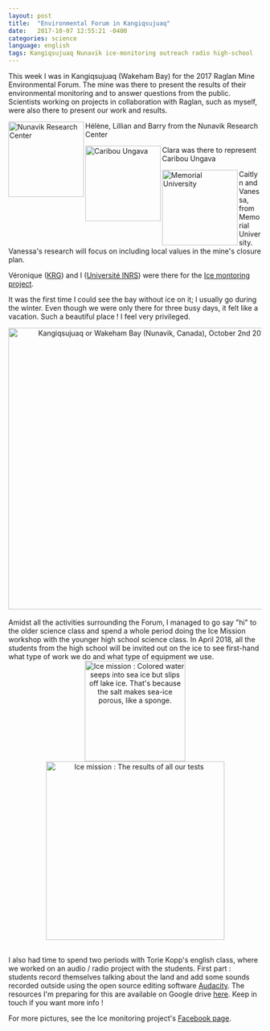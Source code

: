 ```yaml
---
layout: post
title:  "Environmental Forum in Kangiqsujuaq"
date:   2017-10-07 12:55:21 -0400
categories: science
language: english
tags: Kangiqsujuaq Nunavik ice-monitoring outreach radio high-school
---
```

This week I was in Kangiqsujuaq (Wakeham Bay) for the 2017 Raglan Mine Environmental Forum. The mine was there to present the results of their environmental monitoring and to answer questions from the public. Scientists working on projects in collaboration with Raglan, such as myself, were also there to present our work and results.

<div class="thumbnail-container">
<div class="thumbnail">
<a href="http://www.makivik.org/nunavik-research-centre/">
<img border="0" alt="Nunavik Research Center" title="Nunavik Research Center" src="{{site.url}}/img/makivik.gif" align="left" width="150px">
</a>
</div>
<p class="thumbnail-content">
Hélène, Lillian and Barry from the Nunavik Research Center
</p>
</div>

<div class="thumbnail-container">
<div class="thumbnail">
<a href="https://www.caribou-ungava.ulaval.ca/en/accueil/">
<img border="0" alt="Caribou Ungava" title="Caribou Ungava" src="{{site.url}}/img/caribou-ungava.jpg" align="left" width="150px">
</a>
</div>
<p class="thumbnail-content">
Clara was there to represent Caribou Ungava
</p>
</div>

<div class="thumbnail-container">
<div class="thumbnail">
<a href="https://www.mun.ca/geog/people/faculty/akeeling.php">
<img border="0" alt="Memorial University" title="Memorial University" src="{{site.url}}/img/memorial-university.jpg" align="left" width="150px">
</a>
</div>
<p class="thumbnail-content">
Caitlyn and Vanessa, from Memorial University. Vanessa's research will focus on including local values in the mine's closure plan.
</p>
</div>

Véronique ([KRG][KRG]) and I ([Université INRS][MB]) were there for the [Ice montoring project][Ice-monitoring].

It was the first time I could see the bay without ice on it; I usually go during the winter. Even though we were only there for three busy days, it felt like a vacation. Such a beautiful place ! I feel very privileged.

<center>
<img border="0" alt="Kangiqsujuaq or Wakeham Bay (Nunavik, Canada), October 2nd 2017" title="Kangiqsujuaq, Nunavik, Canada" src="{{site.url}}/img/17-10-06 WB.jpg" width="560px">
</center>
<br>
Amidst all the activities surrounding the Forum, I managed to go say "hi" to the older science class and spend a whole period doing the Ice Mission workshop with the younger high school science class. In April 2018, all the students from the high school will be invited out on the ice to see first-hand what type of work we do and what type of equipment we use.

<center>
<div width="600px">
<img alt="Ice mission : Colored water seeps into sea ice but slips off lake ice. That's because the salt makes sea-ice porous, like a sponge." title="Ice mission - porosity" src="{{site.url}}/img/17-10-03 Ice mission 1.jpg" width="200">
<img alt="Ice mission : The results of all our tests" title="Ice mission - results" src="{{site.url}}/img/17-10-03 Ice mission 2.jpg" width="355">
</div>
</center>
<br>

I also had time to spend two periods with Torie Kopp's english class, where we worked on an audio / radio project with the students. First part : students record themselves talking about the land and add some sounds recorded outside using the open source editing software [Audacity][Audacity]. The resources I'm preparing for this are available on Google drive [here][Audio-project]. Keep in touch if you want more info !

For more pictures, see the Ice monitoring project's [Facebook page][Ice-monitoring].

[Audacity]:http://www.audacityteam.org]
[Audio-project]:https://drive.google.com/drive/folders/0B0rqgHR4H4FYeXE0RlhSaFNQYlE?usp=sharing
[Ice-monitoring]:https://www.facebook.com/IceMonitoringNunavik
[KRG]:www.krg.ca
[MB]:http://www.inrs.ca/english/monique-bernier?f=chaires-groupes-reseaux
[FB-LS]:https://www.facebook.com/LesSimonesCKIA/
